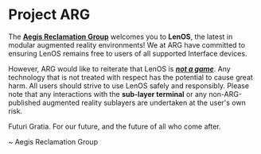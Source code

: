 # Project ARG

The <ins>**Aegis Reclamation Group**</ins> welcomes you to **LenOS**, the latest in modular augmented reality environments! We at ARG have committed to ensuring LenOS remains free to users of all supported Interface devices.

However, ARG would like to reiterate that LenOS is <ins>***not a game***</ins>. Any technology that is not treated with respect has the potential to cause great harm. All users should strive to use LenOS safely and responsibly. Please note that any interactions with the **sub-layer terminal** or any non-ARG-published augmented reality sublayers are undertaken at the user's own risk.

Futuri Gratia. For our future, and the future of all who come after.

 ~ Aegis Reclamation Group
